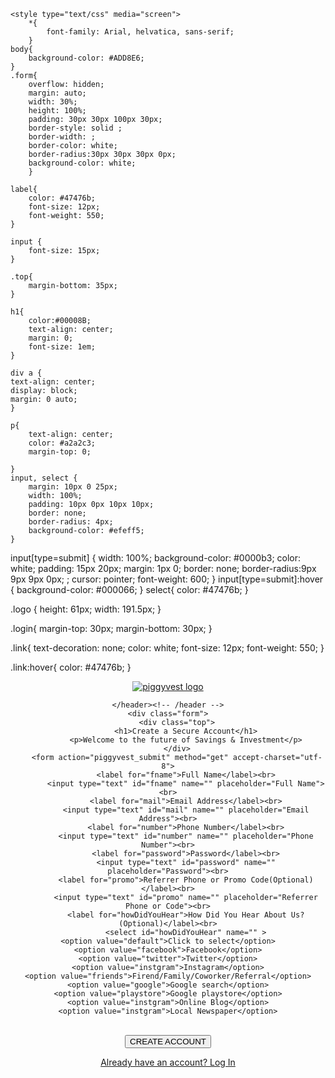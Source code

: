 
<!DOCTYPE html>
<html>
<head>
	<meta charset="utf-8">
	<meta http-equiv="X-UA-Compatible" content="IE=edge">
	<title>Dashboard - Piggyvest</title>
	<link rel="stylesheet" href="">

	<style type="text/css" media="screen">
		*{
			font-family: Arial, helvatica, sans-serif;
		}
	body{
		background-color: #ADD8E6;
	}
	.form{
		overflow: hidden;
		margin: auto;
		width: 30%;
		height: 100%;
		padding: 30px 30px 100px 30px;
		border-style: solid ;
		border-width: ;
		border-color: white; 
		border-radius:30px 30px 30px 0px;
		background-color: white;
		}

	label{
		color: #47476b;
		font-size: 12px;
		font-weight: 550;
	}

	input {
		font-size: 15px;
	}

	.top{
		margin-bottom: 35px;
	}

	h1{
		color:#00008B;
		text-align: center;
		margin: 0;
		font-size: 1em;
	}
	
	div a {
    text-align: center;
    display: block;
    margin: 0 auto;
	}
	
	p{
		text-align: center;	
		color: #a2a2c3;
		margin-top: 0;

	}
	input, select {
		margin: 10px 0 25px;
		width: 100%;
		padding: 10px 0px 10px 10px;
		border: none;
		border-radius: 4px;
		background-color: #efeff5;
	}
input[type=submit] {
  width: 100%;
  background-color: #0000b3;
  color: white;
  padding: 15px 20px;
  margin: 1px 0;
  border: none;
  border-radius:9px 9px 9px 0px; ;
  cursor: pointer;
  font-weight: 600;
	}
input[type=submit]:hover {
    background-color: #000066;
  }
  select{
  	color: #47476b;
  }

.logo {
	height: 61px;
	width: 191.5px;
	}

.login{
	margin-top: 30px;
	margin-bottom: 30px;
}

.link{
	text-decoration: none;
	color: white;
	font-size: 12px;
	font-weight: 550;
}

.link:hover{
	color: #47476b;
}


</style>
</head>
<body>
	<header id="header" class="">
		<!-- logo should be a link too -->
		<div class="box" >
			<a href=""><img class="logo"  src="https://res.cloudinary.com/wok/image/upload/v1585784418/piggy-png_1__psopv5.png" alt="piggyvest logo"></a>
		</div>
		
	</header><!-- /header -->
	<div class="form">
		<div class="top">
			<h1>Create a Secure Account</h1>
			<p>Welcome to the future of Savings & Investment</p>
		</div>
		<form action="piggyvest_submit" method="get" accept-charset="utf-8">
			<label for="fname">Full Name</label><br>
			<input type="text" id="fname" name="" placeholder="Full Name"><br>
			<label for="mail">Email Address</label><br>
			<input type="text" id="mail" name="" placeholder="Email Address"><br>
			<label for="number">Phone Number</label><br>
			<input type="text" id="number" name="" placeholder="Phone Number"><br>
			<label for="password">Password</label><br>
			<input type="text" id="password" name="" placeholder="Password"><br>
			<label for="promo">Referrer Phone or Promo Code(Optional)</label><br>
			<input type="text" id="promo" name="" placeholder="Referrer Phone or Code"><br>
			<label for="howDidYouHear">How Did You Hear About Us? (Optional)</label><br>
			<select id="howDidYouHear" name="" >
    <option value="default">Click to select</option>
    <option value="facebook">Facebook</option>
    <option value="twitter">Twitter</option>
    <option value="instgram">Instagram</option>
    <option value="friends">Firend/Family/Coworker/Referral</option>
    <option value="google">Google search</option>
    <option value="playstore">Google playstore</option>
    <option value="instgram">Online Blog</option>
    <option value="instgram">Local Newspaper</option>
  </select><br>
  <input type="submit" value="CREATE ACCOUNT">
  		</form>
	</div>
	<div class="login">
	<a class="link" href="">Already have an account? Log In</a>	
	</div>
	
	
</body>
</html>

